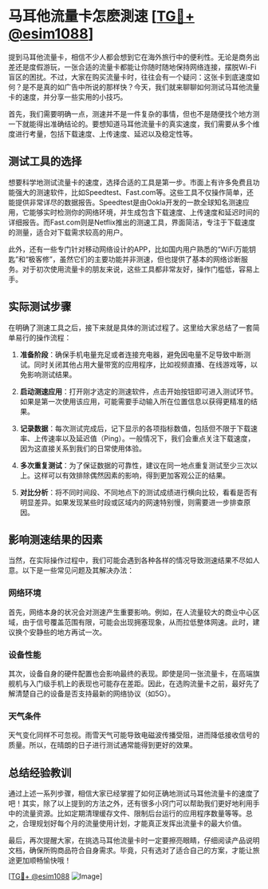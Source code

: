 # 马耳他流量卡怎麽測速 [[TG💪+ @esim1088](https://t.me/s/esim1088)]

提到马耳他流量卡，相信不少人都会想到它在海外旅行中的便利性。无论是商务出差还是度假游玩，一张合适的流量卡都能让你随时随地保持网络连接，摆脱Wi-Fi盲区的困扰。不过，大家在购买流量卡时，往往会有一个疑问：这张卡到底速度如何？是不是真的如广告中所说的那样快？今天，我们就来聊聊如何测试马耳他流量卡的速度，并分享一些实用的小技巧。

首先，我们需要明确一点，测速并不是一件复杂的事情，但也不是随便找个地方测一下就能得出准确结论的。要想知道马耳他流量卡的真实速度，我们需要从多个维度进行考量，包括下载速度、上传速度、延迟以及稳定性等。

## 测试工具的选择

想要科学地测试流量卡的速度，选择合适的工具是第一步。市面上有许多免费且功能强大的测速软件，比如Speedtest、Fast.com等。这些工具不仅操作简单，还能提供非常详尽的数据报告。Speedtest是由Ookla开发的一款全球知名测速应用，它能够实时检测你的网络环境，并生成包含下载速度、上传速度和延迟时间的详细报告。而Fast.com则是Netflix推出的测速工具，界面简洁，专注于下载速度的测量，适合对下载需求较高的用户。

此外，还有一些专门针对移动网络设计的APP，比如国内用户熟悉的“WiFi万能钥匙”和“极客修”，虽然它们的主要功能并非测速，但也提供了基本的网络诊断服务。对于初次使用流量卡的朋友来说，这些工具都非常友好，操作门槛低，容易上手。

## 实际测试步骤

在明确了测速工具之后，接下来就是具体的测试过程了。这里给大家总结了一套简单易行的操作流程：

1. **准备阶段**：确保手机电量充足或者连接充电器，避免因电量不足导致中断测试。同时关闭其他占用大量带宽的应用程序，比如视频直播、在线游戏等，以免影响测试结果。

2. **启动测速应用**：打开刚才选定的测速软件，点击开始按钮即可进入测试环节。如果是第一次使用该应用，可能需要手动输入所在位置信息以获得更精准的结果。

3. **记录数据**：每次测试完成后，记下显示的各项指标数值，包括但不限于下载速率、上传速率以及延迟值（Ping）。一般情况下，我们会重点关注下载速度，因为这直接关系到我们的日常使用体验。

4. **多次重复测试**：为了保证数据的可靠性，建议在同一地点重复测试至少三次以上。这样可以有效排除偶然因素的影响，得到更加客观公正的结果。

5. **对比分析**：将不同时间段、不同地点下的测试成绩进行横向比较，看看是否有明显差异。如果发现某些时段或区域内的网速特别慢，则需要进一步排查原因。

## 影响测速结果的因素

当然，在实际操作过程中，我们可能会遇到各种各样的情况导致测速结果不尽如人意。以下是一些常见问题及其解决办法：

### 网络环境

首先，网络本身的状况会对测速产生重要影响。例如，在人流量较大的商业中心区域，由于信号覆盖范围有限，可能会出现拥塞现象，从而拉低整体网速。此时，建议换个安静些的地方再试一次。

### 设备性能

其次，设备自身的硬件配置也会影响最终的表现。即使是同一张流量卡，在高端旗舰机与入门级手机上的表现也可能存在差距。因此，在选购流量卡之前，最好先了解清楚自己的设备是否支持最新的网络协议（如5G）。

### 天气条件

天气变化同样不可忽视。雨雪天气可能导致电磁波传播受阻，进而降低接收信号的质量。所以，在晴朗的日子进行测试通常能得到更好的效果。

## 总结经验教训

通过上述一系列步骤，相信大家已经掌握了如何正确地测试马耳他流量卡的速度了吧！其实，除了以上提到的方法之外，还有很多小窍门可以帮助我们更好地利用手中的流量资源。比如定期清理缓存文件、限制后台运行的应用程序数量等等。总之，合理规划好每个月的流量使用计划，才能真正发挥出流量卡的最大价值。

最后，再次提醒大家，在挑选马耳他流量卡时一定要擦亮眼睛，仔细阅读产品说明文档，确保所购商品符合自身需求。毕竟，只有选对了适合自己的方案，才能让旅途更加顺畅愉快哦！

[[TG💪+ @esim1088](https://t.me/s/esim1088) ![Image](https://i.postimg.cc/4NQfJmqS/Snipaste-2025-05-13-00-14-12.png)]